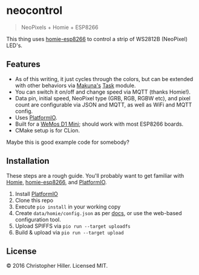 # neocontrol

> NeoPixels + Homie + ESP8266

This thing uses [homie-esp8266](https://homie-esp8266.readme.io/) to control a strip of WS2812B (NeoPixel) LED's.
 
## Features
 
- As of this writing, it just cycles through the colors, but can be extended with other behaviors via [Makuna's](https://github.com/Makuna) [Task](https://github.com/Makuna/Task) module.
- You can switch it on/off and change speed via MQTT (thanks Homie!).
- Data pin, initial speed, NeoPixel type (GRB, RGB, RGBW etc), and pixel count are configurable via JSON and MQTT, as well as WiFi and MQTT config.
- Uses [PlatformIO](http://platformio.org/).
- Built for a [WeMos D1 Mini](https://www.wemos.cc/product/d1-mini.html); should work with most ESP8266 boards.
- CMake setup is for CLion.

Maybe this is good example code for somebody?

## Installation

These steps are a rough guide.  You'll probably want to get familiar with [Homie](https://github.com/marvinroger/homie), [homie-esp8266](https://homie-esp8266.readme.io/docs/), and [PlatformIO](http://docs.platformio.org).

1.  Install [PlatformIO](http://platformio.org/)
2.  Clone this repo
3.  Execute `pio install` in your working copy
4.  Create `data/homie/config.json` as per [docs](https://homie-esp8266.readme.io/docs/json-configuration-file), or use the web-based configuration tool. 
5.  Upload SPIFFS via `pio run --target uploadfs`
6.  Build & upload via `pio run --target upload`

## License

:copyright: 2016 Christopher Hiller.  Licensed MIT.


